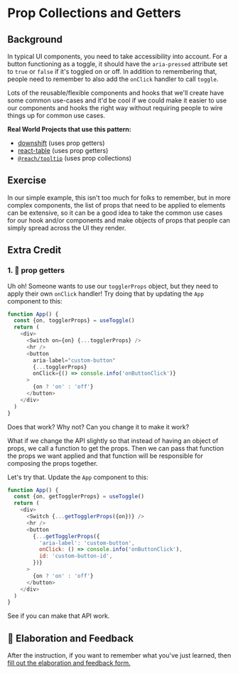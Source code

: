 # Prop Collections and Getters

## Background

In typical UI components, you need to take accessibility into account. For a
button functioning as a toggle, it should have the `aria-pressed` attribute set
to `true` or `false` if it's toggled on or off. In addition to remembering that,
people need to remember to also add the `onClick` handler to call `toggle`.

Lots of the reusable/flexible components and hooks that we'll create have some
common use-cases and it'd be cool if we could make it easier to use our
components and hooks the right way without requiring people to wire things up
for common use cases.

**Real World Projects that use this pattern:**

- [downshift](https://github.com/downshift-js/downshift) (uses prop getters)
- [react-table](https://github.com/tannerlinsley/react-table) (uses prop
  getters)
- [`@reach/tooltip`](https://reacttraining.com/reach-ui/tooltip) (uses prop
  collections)

## Exercise

In our simple example, this isn't too much for folks to remember, but in more
complex components, the list of props that need to be applied to elements can be
extensive, so it can be a good idea to take the common use cases for our hook
and/or components and make objects of props that people can simply spread across
the UI they render.

## Extra Credit

### 1. 💯 prop getters

Uh oh! Someone wants to use our `togglerProps` object, but they need to apply
their own `onClick` handler! Try doing that by updating the `App` component to
this:

```javascript
function App() {
  const {on, togglerProps} = useToggle()
  return (
    <div>
      <Switch on={on} {...togglerProps} />
      <hr />
      <button
        aria-label="custom-button"
        {...togglerProps}
        onClick={() => console.info('onButtonClick')}
      >
        {on ? 'on' : 'off'}
      </button>
    </div>
  )
}
```

Does that work? Why not? Can you change it to make it work?

What if we change the API slightly so that instead of having an object of props,
we call a function to get the props. Then we can pass that function the props we
want applied and that function will be responsible for composing the props
together.

Let's try that. Update the `App` component to this:

```javascript
function App() {
  const {on, getTogglerProps} = useToggle()
  return (
    <div>
      <Switch {...getTogglerProps({on})} />
      <hr />
      <button
        {...getTogglerProps({
          'aria-label': 'custom-button',
          onClick: () => console.info('onButtonClick'),
          id: 'custom-button-id',
        })}
      >
        {on ? 'on' : 'off'}
      </button>
    </div>
  )
}
```

See if you can make that API work.

## 🦉 Elaboration and Feedback

<div>
<span>After the instruction, if you want to remember what you've just learned, then </span>
<a rel="noopener noreferrer" target="_blank" href="https://ws.kcd.im/?ws=Advanced%20React%20Patterns%20%F0%9F%A4%AF&e=04%3A%20Prop%20Collections%20and%20Getters&em=richard.chapman2%40telefonica.com">
  fill out the elaboration and feedback form.
</a>
</div>
